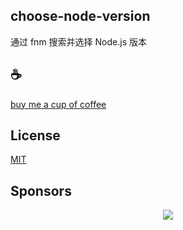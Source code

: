 ## choose-node-version
通过 fnm 搜索并选择 Node.js 版本

## :coffee:

[buy me a cup of coffee](https://github.com/Simon-He95/sponsor)

## License

[MIT](./license)

## Sponsors

<p align="center">
  <a href="https://cdn.jsdelivr.net/gh/Simon-He95/sponsor/sponsors.svg">
    <img src="https://cdn.jsdelivr.net/gh/Simon-He95/sponsor/sponsors.png"/>
  </a>
</p>
